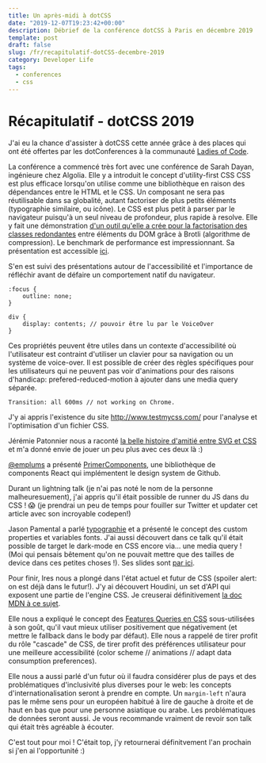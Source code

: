 ```yaml
---
title: Un après-midi à dotCSS
date: "2019-12-07T19:23:42+00:00"
description: Débrief de la conférence dotCSS à Paris en décembre 2019
template: post
draft: false
slug: /fr/recapitulatif-dotCSS-decembre-2019
category: Developer Life
tags:
  - conferences
  - css
---
```


# Récapitulatif - dotCSS 2019 

J'ai eu la chance d'assister à dotCSS cette année grâce à des places qui ont été offertes par les dotConferences à la communauté <a href="https://paris.ladiesofcode.com/" target="_blank">Ladies of Code</a>. 

La conférence a commencé très fort avec une conférence de Sarah Dayan, ingénieure chez Algolia. Elle y a introduit le concept d'utility-first CSS CSS est plus efficace lorsqu'on utilise comme une bibliothèque en raison des dépendances entre le HTML et le CSS. Un composant ne sera pas réutilisable dans sa globalité, autant factoriser de plus petits éléments (typographie similaire, ou icône).
Le CSS est plus petit à parser par le navigateur puisqu'à un seul niveau de profondeur, plus rapide à resolve. 
Elle y fait une démonstration <a href="https://github.com/sarahdayan/utility-first-compression-demo/blob/master/README.md">d'un outil qu'elle a crée pour la factorisation des classes redondantes</a> entre éléments du DOM grâce à Brotli (algorithme de compression). Le benchmark de performance est impressionnant. 
Sa présentation est accessible <a href="https://noti.st/sarahdayan/pmD0XT/in-defense-of-utility-first-css">ici</a>. 

S'en est suivi des présentations autour de l'accessibilité et l'importance de réfléchir avant de défaire un comportement natif du navigateur. 
```
:focus {
    outline: none;
}

div {
    display: contents; // pouvoir être lu par le VoiceOver
}
```

Ces propriétés peuvent être utiles dans un contexte d'accessibilité où l'utilisateur est contraint d'utiliser un clavier pour sa navigation ou un système de voice-over. Il est possible de créer des règles spécifiques pour les utilisateurs qui ne peuvent pas voir d'animations pour des raisons d'handicap: prefered-reduced-motion à ajouter dans une media query séparée. 

``` 
Transition: all 600ms // not working on Chrome.
```

J'y ai appris l'existence du site http://www.testmycss.com/ pour l'analyse et l'optimisation d'un fichier CSS. 

Jérémie Patonnier nous a raconté <a href="https://jeremiepat.github.io/svg-css-bff/">la belle histoire d'amitié entre SVG et CSS</a> et m'a donné envie de jouer un peu plus avec ces deux là :) 

<a href="https://twitter.com/emplums">@emplums</a> a présenté <a href="https://primer.style/components/">PrimerComponents</a>, une bibliothèque de components React qui implémentent le design system de Github. 

Durant un lightning talk (je n'ai pas noté le nom de la personne malheuresuement), j'ai appris qu'il était possible de runner du JS dans du CSS ! 😱 (je prendrai un peu de temps pour fouiller sur Twitter et updater cet article avec son incroyable codepen!)

Jason Pamental a parlé <a href="https://noti.st/jpamental/Z0MwNQ/dynamic-typographic-systems-with-variable-fonts">typographie</a> et a présenté le concept des custom properties et variables fonts. J'ai aussi découvert dans ce talk qu'il était possible de target le dark-mode en CSS encore via... une media query ! (Moi qui pensais bêtement qu'on ne pouvait mettre que des tailles de device dans ces petites choses !). Ses slides sont <a href="https://noti.st/jpamental/Z0MwNQ/dynamic-typographic-systems-with-variable-fonts">par ici</a>.

Pour finir, Ires nous a plongé dans l'état actuel et futur de CSS (spoiler alert: on est déjà dans le futur!). J'y ai découvert Houdini, un set d'API qui exposent une partie de l'engine CSS. Je creuserai définitivement <a href="https://developer.mozilla.org/en-US/docs/Web/Houdini">la doc MDN à ce sujet</a>. 

Elle nous a expliqué le concept des <a href="https://hacks.mozilla.org/2016/08/using-feature-queries-in-css/">Features Queries en CSS</a> sous-utilisées à son goût, qu'il vaut mieux utiliser positivement que négativement (et mettre le fallback dans le body par défaut). Elle nous a rappelé de tirer profit du rôle "cascade" de CSS, de tirer profit des préférences utilisateur pour une meilleure accessibilité (color scheme // animations // adapt data consumption preferences).

Elle nous a aussi parlé d'un futur où il faudra considérer plus de pays et des problématiques d'inclusivité plus diverses pour le web: les concepts d'internationalisation seront à prendre en compte. Un ```margin-left``` n'aura pas le même sens pour un européen habitué à lire de gauche à droite et de haut en bas que pour une personne asiatique ou arabe. Les problématiques de données seront aussi. Je vous recommande vraiment de revoir son talk qui était très agréable à écouter. 

C'est tout pour moi ! C'était top, j'y retournerai définitvement l'an prochain si j'en ai l'opportunité :) 